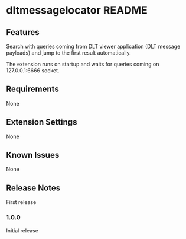 # dltmessagelocator README
 


## Features

Search with queries coming from DLT viewer application (DLT message payloads) and jump to the first result automatically.

The extension runs on startup and waits for queries coming on 127.0.0.1:6666 socket.

## Requirements
None

## Extension Settings
None

## Known Issues
None

## Release Notes
First release

### 1.0.0
Initial release